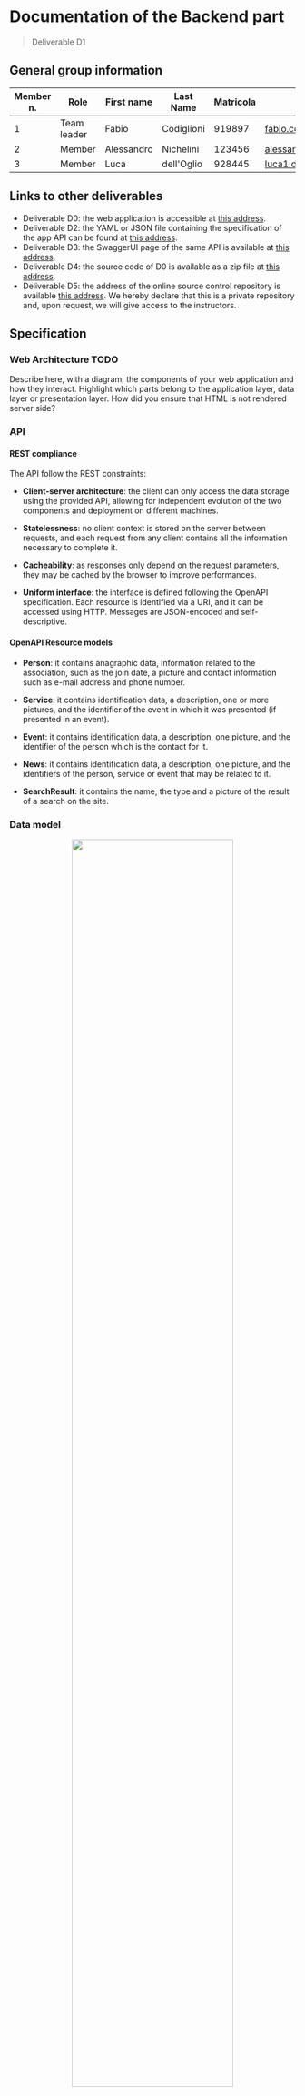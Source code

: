 # Documentation of the Backend part

> Deliverable D1

## General group information

| Member n. | Role        | First name | Last Name  | Matricola | Email address                       | 
|-----------|-------------|------------|------------|-----------|-------------------------------------| 
| 1         | Team leader | Fabio      | Codiglioni | 919897    | fabio.codiglioni@mail.polimi.it     | 
| 2         | Member      | Alessandro | Nichelini  | 123456    | alessandro.nichelini@mail.polimi.it |
| 3         | Member      | Luca       | dell'Oglio | 928445    | luca1.delloglio@mail.polimi.it      |

## Links to other deliverables

- Deliverable D0: the web application is accessible at [this address](https://quality-time-bank.herokuapp.com).
- Deliverable D2: the YAML or JSON file containing the specification of the app API can be found at [this address](https://quality-time-bank.herokuapp.com/backend/spec.yaml).
- Deliverable D3: the SwaggerUI page of the same API is available at [this address](https://quality-time-bank.herokuapp.com/backend/swaggerui).
- Deliverable D4: the source code of D0 is available as a zip file at [this address](https://quality-time-bank.herokuapp.com/backend/app.zip).
- Deliverable D5: the address of the online source control repository is available [this address](https://github.com/Alenichel/CodiglioniDellOglioNichelini-HypermediaProject). We hereby declare that this is a private repository and, upon request, we will give access to the instructors.

## Specification

### Web Architecture TODO

Describe here, with a diagram, the components of your web application and how they interact. Highlight which parts belong to the application layer, data layer or presentation layer. How did you ensure that HTML is not rendered server side?

### API

#### REST compliance

The API follow the REST constraints:

- **Client-server architecture**: 
the client can only access the data storage using the provided API, allowing for independent evolution of the two components and deployment on different machines. 

- **Statelessness**: 
no client context is stored on the server between requests, and each request from any client contains all the information necessary to complete it.

- **Cacheability**:
as responses only depend on the request parameters, they may be cached by the browser to improve performances.

- **Uniform interface**: 
the interface is defined following the OpenAPI specification. Each resource is identified via a URI, and it can be accessed using HTTP. Messages are JSON-encoded and self-descriptive.

#### OpenAPI Resource models

- **Person**: 
it contains anagraphic data, information related to the association, such as the join date, a picture and contact information such as e-mail address and phone number.

- **Service**:
it contains identification data, a description, one or more pictures, and the identifier of the event in which it was presented (if presented in an event).

- **Event**:
it contains identification data, a description, one picture, and the identifier of the person which is the contact for it.

- **News**:
it contains identification data, a description, one picture, and the identifiers of the person, service or event that may be related to it.

- **SearchResult**:
it contains the name, the type and a picture of the result of a search on the site. 

### Data model

<div style="text-align: center;"><img src="/assets/img/ER.png" width="75%" alt=""></div>

Describe with an ER diagram the model used in the data layer of your web application. How these map to the OpenAPI data model?

## Implementation

- **Tools**
    - Webstorm and Visual Studio Code;
    - Google Chrome Developer Tools and Firefox to debug and test; 
    - Swagger Editor to write the API specification; 
    - Postman to test the API;
    - PgAdmin and psql to manage the PostgreSQL database.

- **Languages**
    - JavaScript.

- **Frameworks**
    - Knex.js to access the database from the application server;
    - Serve-static to serve static files over HTTP. 

### Discussion

The endpoints were generated using the Swagger codegen tool. For each endpoint, we made sure that the data returned by the database mirrored the structure defined in OpenAPI. The API was tested using the browser and Postman.

The web application is divided into three layers, according to the REST principles: 
- The presentation layer, implemented by the frontend of the site. The static assets are all located here.
- The business logic layer, implemented by the backend of the site.
- The data layer, implemented by the database, which contains the application data.

The presentation layer retrieves dynamic data only through the API offered by the business logic layer, which, in turn, is the only one that can access the data layer.

The web application does not include any session state, so there's no need to manage it.

The data model was managed using a relational database, namely PostgreSQL.

## Other information

### Task assignment

During the development, we identified two kinds of tasks: group tasks, which have been carried out by all three members video conferencing together, and individual tasks, completed independently by the members.

#### Group tasks

- Design: database design, final document review.
- Back end: API definition and testing, populating the database, deployment on Heroku.

#### Fabio Codiglioni

- Design: C-IDM and P-IDM diagrams
- Pages: introductory services, introductory events, introductory news, single news and search pages, header.

#### Luca dell'Oglio

- Design: L-IDM, scenarios
- Pages: about us, contact form, single service and single event pages.

#### Alessandro Nichelini

- Design: design in the small
- Pages: introductory people and person pages, home page, footer.

Each member handled both the front end and the back end parts of the pages they were assigned.

### Analysis of existing API TODO

Describe here the research of (full or part of) existing APIs that are similar in objectives and scope to the one implemented, that have possibly guided implementation choices (these should not be necessarily OpenAPI implementations). Toy APIs (such as the Swagger's Pet Store) or the example shown during lectures are not a valid response.

Use TWO or more items of the form:

> We took (full/partial) inspiration from API <XYZ>(link) for the part of the 
> API that manages <ABC> because of <REASON>.

Or

> For the part of the API that manages <ABC> we considered/studied <XYZ>(link)
> because of <REASON> but wasn't completely fitting to our purpose because of > <REASON>.

### Learning outcome

This was the first full web application project for all the members of the group, so we all learned the basics of the web development process, in particular, how to develop, integrate and deploy the front end and back end parts of a working web architecture.

Fabio learnt JavaScript and how to use jQuery to manipulate HTML and create dynamic pages. He also used and understood the Bootstrap grid system for the first time.

Luca learnt how to use Swagger to build RESTful APIs, how to serve static and dynamic content on a site, and how to use Javascript to serve content or to validate a form. He also took an interest on styling the content of a site using HTML and CSS, even if he didn't expect to.

Alessandro Nichelini